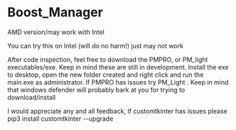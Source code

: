 # Boost_Manager
AMD version/may work with Intel


You can try this on Intel (will do no harm!) just may not work


After code inspection, feel free to download the PMPRO, or PM_light executables/exe.
Keep in mind these are still in development.
Install the exe to desktop, open the new folder created and right click and run the main.exe as administrator.
If PMPRO has issues try PM_Light .
Keep in mind that windows defender will probably bark at you for trying to download/install

I would appreciate any and all feedback, If customtkinter has issues please pip3 install customtkinter --upgrade
